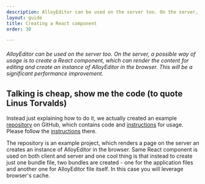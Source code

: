```yaml
---
description: AlloyEditor can be used on the server too. On the server, a possible way of usage is to create a React component, which can render the content for editing and create an instance of AlloyEditor in the browser. This will be a significant performance improvement.
layout: guide
title: Creating a React component
order: 30

---
```


###### AlloyEditor can be used on the server too. On the server, a possible way of usage is to create a React component, which can render the content for editing and create an instance of AlloyEditor in the browser. This will be a significant performance improvement.

<article id="article1">

## Talking is cheap, show me the code (to quote Linus Torvalds)

<p>
	Instead just explaining how to do it, we actually created an example <a href="https://github.com/ipeychev/alloyeditor-react-component">repository</a> on GitHub, which contains code and <a href="https://github.com/ipeychev/alloyeditor-react-component/blob/master/README.md">instructions</a> for usage. Please follow the <a href="https://github.com/ipeychev/alloyeditor-react-component/blob/master/README.md">instructions</a> there.
</p>

<p>
	The repository is an example project, which renders a page on the server an creates an instance of AlloyEditor in the browser. Same React component is used on both client and server and one cool thing is that instead to create just one bundle file, two bundles are created - one for the application files and another one for AlloyEditor file itself. In this case you will leverage browser's cache.
</p>


</article>

